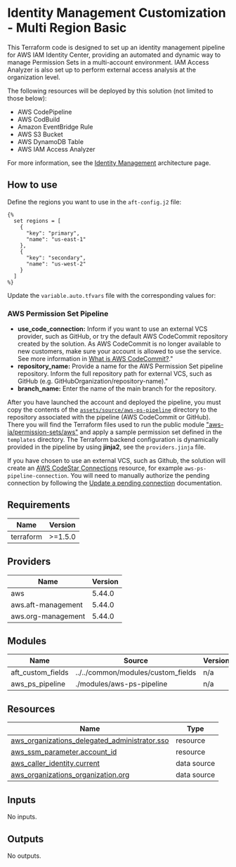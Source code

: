 # Identity Management Customization - Multi Region Basic

This Terraform code is designed to set up an identity management pipeline for AWS IAM Identity Center, providing an automated and dynamic way to manage Permission Sets in a multi-account environment. IAM Access Analyzer is also set up to perform external access analysis at the organization level.

The following resources will be deployed by this solution (not limited to those below):

- AWS CodePipeline
- AWS CodBuild
- Amazon EventBridge Rule
- AWS S3 Bucket
- AWS DynamoDB Table
- AWS IAM Access Analyzer

For more information, see the [Identity Management](https://awslabs.github.io/aft-blueprints/architectures/identity-management) architecture page.

## How to use

Define the regions you want to use in the `aft-config.j2` file:

```jinja
{% 
  set regions = [
    {
      "key": "primary",
      "name": "us-east-1"
    },
    {
      "key": "secondary",
      "name": "us-west-2"
    }
  ]
%}
```

Update the `variable.auto.tfvars` file with the corresponding values for:

### AWS Permission Set Pipeline

- **use_code_connection:** Inform if you want to use an external VCS provider, such as GitHub, or try the default AWS CodeCommit repository created by the solution. As AWS CodeCommit is no longer available to new customers, make sure your account is allowed to use the service. See more information in [What is AWS CodeCommit?](https://docs.aws.amazon.com/codecommit/latest/userguide/welcome.html)."
- **repository_name:** Provide a name for the AWS Permission Set pipeline repository. Inform the full repository path for external VCS, such as GitHub (e.g. GitHubOrganization/repository-name)."
- **branch_name:** Enter the name of the main branch for the repository.

After you have launched the account and deployed the pipeline, you must copy the contents of the [`assets/source/aws-ps-pipeline`](https://github.com/awslabs/aft-blueprints/tree/main/assets/source/aws-ps-pipeline) directory to the repository associated with the pipeline (AWS CodeCommit or GitHub). There you will find the Terraform files used to run the public module ["aws-ia/permission-sets/aws"](https://registry.terraform.io/modules/aws-ia/permission-sets/aws/latest) and apply a sample permission set defined in the `templates` directory. The Terraform backend configuration is dynamically provided in the pipeline by using **jinja2**, see the `providers.jinja` file.

If you have chosen to use an external VCS, such as Github, the solution will create an [AWS CodeStar Connections](https://docs.aws.amazon.com/dtconsole/latest/userguide/connections.html) resource, for example `aws-ps-pipeline-connection`. You will need to manually authorize the pending connection by following the [Update a pending connection](https://docs.aws.amazon.com/dtconsole/latest/userguide/connections-update.html) documentation.

<!-- BEGIN_TF_DOCS -->
## Requirements

| Name | Version |
|------|---------|
| terraform | >=1.5.0 |

## Providers

| Name | Version |
|------|---------|
| aws | 5.44.0 |
| aws.aft-management | 5.44.0 |
| aws.org-management | 5.44.0 |

## Modules

| Name | Source | Version |
|------|--------|---------|
| aft\_custom\_fields | ../../common/modules/custom_fields | n/a |
| aws\_ps\_pipeline | ./modules/aws-ps-pipeline | n/a |

## Resources

| Name | Type |
|------|------|
| [aws_organizations_delegated_administrator.sso](https://registry.terraform.io/providers/hashicorp/aws/latest/docs/resources/organizations_delegated_administrator) | resource |
| [aws_ssm_parameter.account_id](https://registry.terraform.io/providers/hashicorp/aws/latest/docs/resources/ssm_parameter) | resource |
| [aws_caller_identity.current](https://registry.terraform.io/providers/hashicorp/aws/latest/docs/data-sources/caller_identity) | data source |
| [aws_organizations_organization.org](https://registry.terraform.io/providers/hashicorp/aws/latest/docs/data-sources/organizations_organization) | data source |

## Inputs

No inputs.

## Outputs

No outputs.
<!-- END_TF_DOCS -->
